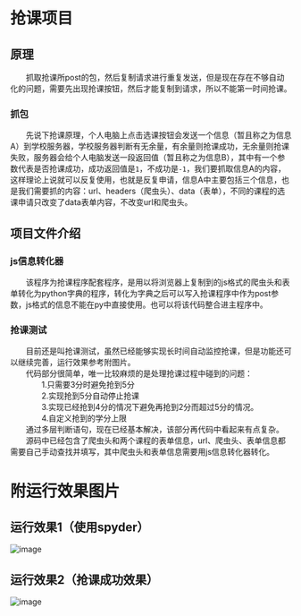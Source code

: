 抢课项目
====
原理
--------
&emsp;&emsp;抓取抢课所post的包，然后复制请求进行重复发送，但是现在存在不够自动化的问题，需要先出现抢课按钮，然后才能复制到请求，所以不能第一时间抢课。
### 抓包
&emsp;&emsp;先说下抢课原理，个人电脑上点击选课按钮会发送一个信息（暂且称之为信息A）到学校服务器，学校服务器判断有无余量，有余量则抢课成功，无余量则抢课失败，服务器会给个人电脑发送一段返回值（暂且称之为信息B），其中有一个参数代表是否抢课成功，成功返回值是`1`，不成功是`-1`，我们要抓取信息A的内容，这样理论上说就可以反复使用，也就是反复申请，信息A中主要包括三个信息，也是我们需要抓的内容：url、headers（爬虫头）、data（表单），不同的课程的选课申请只改变了data表单内容，不改变url和爬虫头。

项目文件介绍
-------------
### js信息转化器
&emsp;&emsp;该程序为抢课程序配套程序，是用以将浏览器上复制到的js格式的爬虫头和表单转化为python字典的程序，转化为字典之后可以写入抢课程序中作为post参数，js格式的信息不能在py中直接使用。也可以将该代码整合进主程序中。

### 抢课测试
&emsp;&emsp;目前还是叫抢课测试，虽然已经能够实现长时间自动监控抢课，但是功能还可以继续完善，运行效果参考附图片。<br>
&emsp;&emsp;代码部分很简单，唯一比较麻烦的是处理抢课过程中碰到的问题：<br>
&emsp;&emsp;&emsp;&emsp;1.只需要3分时避免抢到5分<br>
&emsp;&emsp;&emsp;&emsp;2.实现抢到5分自动停止抢课<br>
&emsp;&emsp;&emsp;&emsp;3.实现已经抢到4分的情况下避免再抢到2分而超过5分的情况。<br>
&emsp;&emsp;&emsp;&emsp;4.自定义抢到的学分上限<br>
&emsp;&emsp;通过多层判断语句，现在已经基本解决，该部分再代码中看起来有点复杂。<br>
&emsp;&emsp;源码中已经包含了爬虫头和两个课程的表单信息，url、爬虫头、表单信息都需要自己手动查找并填写，其中爬虫头和表单信息需要用js信息转化器转化。

附运行效果图片
============
运行效果1（使用spyder）
----------
![image](https://github.com/Aegis1863/Rush-for-class/blob/master/运行效果1.jpg)

运行效果2（抢课成功效果）
----------
![image](https://github.com/Aegis1863/Rush-for-class/blob/master/运行效果2.jpg)
